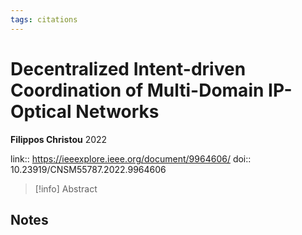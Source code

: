 ```yaml
---
tags: citations
---
```

# Decentralized Intent-driven Coordination of Multi-Domain IP-Optical Networks

**Filippos Christou**
2022

link:: https://ieeexplore.ieee.org/document/9964606/
doi:: 10.23919/CNSM55787.2022.9964606

> [!info] Abstract
> 



## Notes

